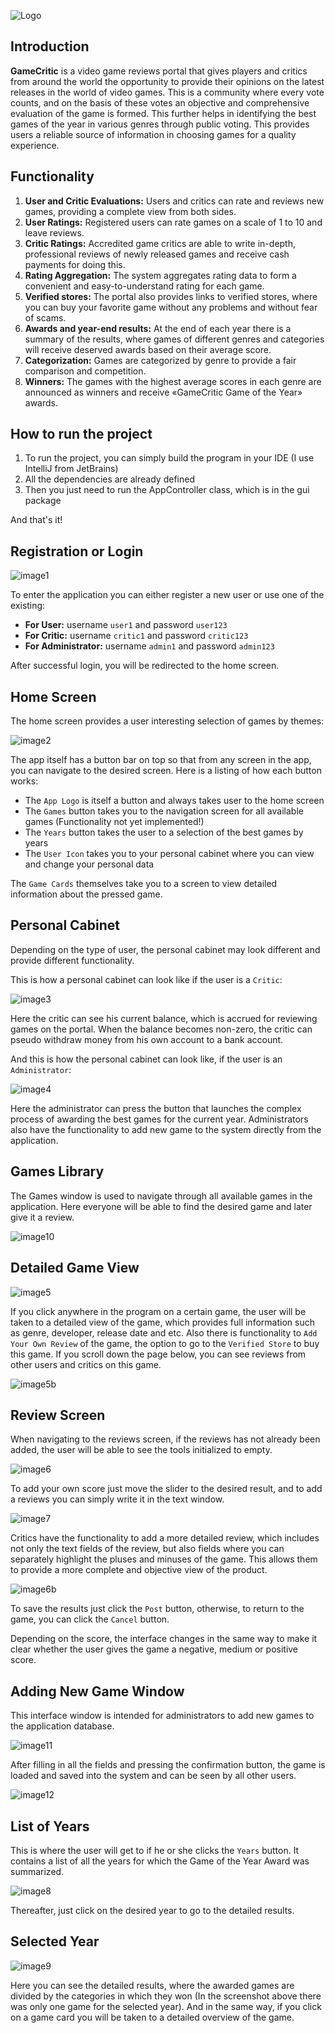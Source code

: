 ![Logo](src/main/resources/images/logos/logo_horizontal_white.png)

## Introduction
**GameCritic** is a video game reviews portal that gives players and critics from around
the world the opportunity to provide their opinions on the latest releases in the
world of video games. This is a community where every vote counts, and on the
basis of these votes an objective and comprehensive evaluation of the game is formed.
This further helps in identifying the best games of the year in various genres through
public voting. This provides users a reliable source of information in choosing games
for a quality experience.

## Functionality

1.	**User and Critic Evaluations:** Users and critics can rate and reviews new games, providing a complete view from both sides.
2.	**User Ratings:** Registered users can rate games on a scale of 1 to 10 and leave reviews. 
3.	**Critic Ratings:** Accredited game critics are able to write in-depth, professional reviews of newly released games and receive cash payments for doing this.
4.	**Rating Aggregation:** The system aggregates rating data to form a convenient and easy-to-understand rating for each game.
5.	**Verified stores:** The portal also provides links to verified stores, where you can buy your favorite game without any problems and without fear of scams.
6.	**Awards and year-end results:** At the end of each year there is a summary of the results, where games of different genres and categories will receive deserved awards based on their average score.
7.	**Categorization:** Games are categorized by genre to provide a fair comparison and competition.
8.	**Winners:** The games with the highest average scores in each genre are announced as winners and receive «GameCritic Game of the Year» awards.

## How to run the project

1. To run the project, you can simply build the program in your IDE (I use IntelliJ from JetBrains)
2. All the dependencies are already defined
3. Then you just need to run the AppController class, which is in the gui package

And that's it!

## Registration or Login
![image1](src/main/resources/images/github_source/image1.png)

To enter the application you can either register a new user or use one of the existing:
* **For User:**  username `user1` and password `user123`
* **For Critic:**  username `critic1` and password `critic123`
* **For Administrator:**  username `admin1` and password `admin123`

After successful login, you will be redirected to the home screen.

## Home Screen
The home screen provides a user interesting selection of games by themes: 

![image2](src/main/resources/images/github_source/image2.png)

The app itself has a button bar on top so that from any screen in the app, you can navigate to the desired screen. Here is a listing of how each button works:

* The `App Logo` is itself a button and always takes user to the home screen
* The `Games` button takes you to the navigation screen for all available games (Functionality not yet implemented!)
* The `Years` button takes the user to a selection of the best games by years
* The `User Icon` takes you to your personal cabinet where you can view and change your personal data

The `Game Cards` themselves take you to a screen to view detailed information about the pressed game.

## Personal Cabinet

Depending on the type of user, the personal cabinet may look different and provide different functionality.

This is how a personal cabinet can look like if the user is a `Сritic`:

![image3](src/main/resources/images/github_source/image3.png)

Here the critic can see his current balance, which is accrued for reviewing games on the portal. When the balance becomes non-zero, the critic can pseudo withdraw money from his own account to a bank account. 

And this is how the personal cabinet can look like, if the user is an `Administrator`:

![image4](src/main/resources/images/github_source/image4.png)

Here the administrator can press the button that launches the complex process of awarding the best games for the current year. Administrators also have the functionality to add new game to the system directly from the application.

## Games Library
The Games window is used to navigate through all available games in the application. Here everyone will be able to find the desired game and later give it a review. 

![image10](src/main/resources/images/github_source/image10.png)

## Detailed Game View

![image5](src/main/resources/images/github_source/image5.png)

If you click anywhere in the program on a certain game, the user will be taken to a detailed view of the game, which provides full information such as genre, developer, release date and etc. Also there is functionality to `Add Your Own Review` of the game, the option to go to the `Verified Store` to buy this game. If you scroll down the page below, you can see reviews from other users and critics on this game.

![image5b](src/main/resources/images/github_source/image5b.png)

## Review Screen

When navigating to the reviews screen, if the reviews has not already been added, the user will be able to see the tools initialized to empty.

![image6](src/main/resources/images/github_source/image6.png)

To add your own score just move the slider to the desired result, and to add a reviews you can simply write it in the text window. 

![image7](src/main/resources/images/github_source/image7.png)

Critics have the functionality to add a more detailed review, which includes not only the text fields of the review, but also fields where you can separately highlight the pluses and minuses of the game. 
This allows them to provide a more complete and objective view of the product.

![image6b](src/main/resources/images/github_source/image6b.png)

To save the results just click the `Post` button, otherwise, to return to the game, you can click the `Cancel` button. 

Depending on the score, the interface changes in the same way to make it clear whether the user gives the game a negative, medium or positive score. 

## Adding New Game Window
This interface window is intended for administrators to add new games to the application database. 

![image11](src/main/resources/images/github_source/image11.png)

After filling in all the fields and pressing the confirmation button, the game is loaded and saved into the system and can be seen by all other users. 

![image12](src/main/resources/images/github_source/image12.png)

## List of Years

This is where the user will get to if he or she clicks the `Years` button. It contains a list of all the years for which the Game of the Year Award was summarized.

![image8](src/main/resources/images/github_source/image8.png)

Thereafter, just click on the desired year to go to the detailed results.

## Selected Year

![image9](src/main/resources/images/github_source/image9.png)

Here you can see the detailed results, where the awarded games are divided by the categories in which they won (In the screenshot above there was only one game for the selected year). And in the same way, if you click on a game card you will be taken to a detailed overview of the game.
